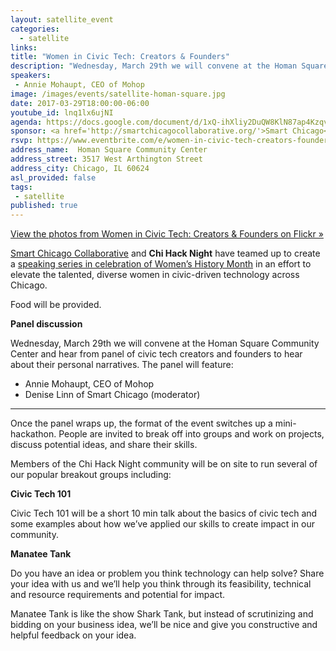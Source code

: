 ```yaml
---
layout: satellite_event
categories:
  - satellite
links:
title: "Women in Civic Tech: Creators & Founders"
description: "Wednesday, March 29th we will convene at the Homan Square Community Center and hear from panel of civic tech creators and founders to hear about their personal narratives. The panel will feature Allyson Scrutchens of Forward Planning and Dima Elissa of VisMed-3D."
speakers:
 - Annie Mohaupt, CEO of Mohop     
image: /images/events/satellite-homan-square.jpg
date: 2017-03-29T18:00:00-06:00
youtube_id: lnq1lx6ujNI
agenda: https://docs.google.com/document/d/1xQ-ihXliy2DuQW8KlN87ap4KzqvPIKIniW2AlhGaU-8/edit#
sponsor: <a href='http://smartchicagocollaborative.org/'>Smart Chicago</a>
rsvp: https://www.eventbrite.com/e/women-in-civic-tech-creators-founders-tickets-32680497247
address_name:  Homan Square Community Center
address_street: 3517 West Arthington Street
address_city: Chicago, IL 60624 
asl_provided: false
tags: 
 - satellite
published: true
---
```


[View the photos from Women in Civic Tech: Creators & Founders on Flickr &raquo;](https://www.flickr.com/photos/smartchicagocollaborative/albums/72157682038782095)

[Smart Chicago Collaborative](http://smartchicagocollaborative.org/) and **Chi Hack Night** have teamed up to create a [speaking series in celebration of Women’s History Month](/blog/2017/03/07/presenting-the-women-in-tech-speaker-series.html) in an effort to elevate the talented, diverse women in civic-driven technology across Chicago.

Food will be provided.

**Panel discussion**

Wednesday, March 29th we will convene at the Homan Square Community Center and hear from panel of civic tech creators and founders to hear about their personal narratives. The panel will feature:

* Annie Mohaupt, CEO of Mohop
* Denise Linn of Smart Chicago (moderator)

---

Once the panel wraps up, the format of the event switches up a mini-hackathon. People are invited to break off into groups and work on projects, discuss potential ideas, and share their skills.

Members of the Chi Hack Night community will be on site to run several of our popular breakout groups including:

**Civic Tech 101**

Civic Tech 101 will be a short 10 min talk about the basics of civic tech and some examples about how we’ve applied our skills to create impact in our community. 

**Manatee Tank**

Do you have an idea or problem you think technology can help solve? Share your idea with us and we’ll help you think through its feasibility, technical and resource requirements and potential for impact.

Manatee Tank is like the show Shark Tank, but instead of scrutinizing and bidding on your business idea, we’ll be nice and give you constructive and helpful feedback on your idea.
